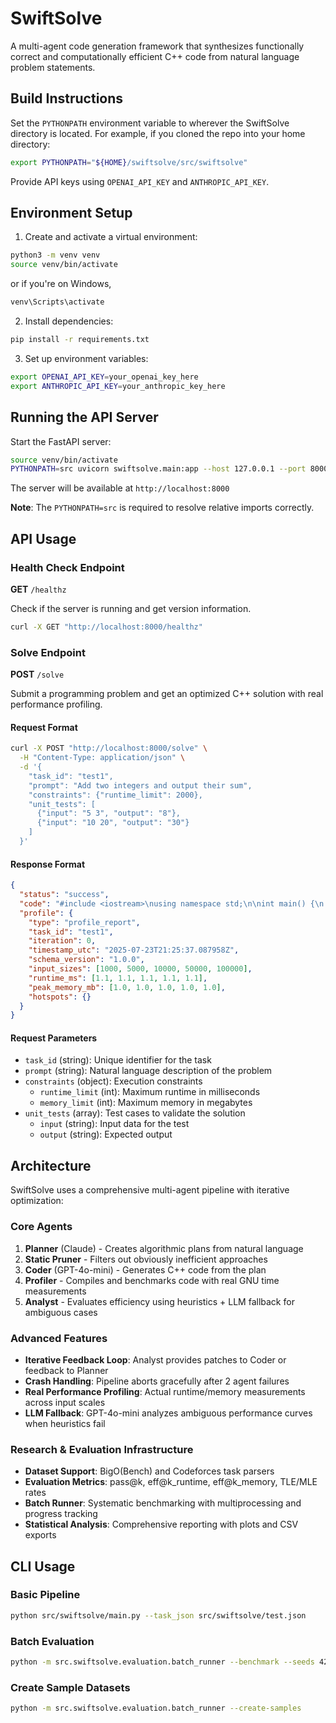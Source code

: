 # SwiftSolve

A multi-agent code generation framework that synthesizes functionally correct and computationally efficient C++ code from natural language problem statements.

## Build Instructions

Set the `PYTHONPATH` environment variable to wherever the SwiftSolve directory is located.
For example, if you cloned the repo into your home directory:

```sh
export PYTHONPATH="${HOME}/swiftsolve/src/swiftsolve"
```

Provide API keys using `OPENAI_API_KEY` and `ANTHROPIC_API_KEY`.

## Environment Setup

1. Create and activate a virtual environment:
```bash
python3 -m venv venv
source venv/bin/activate
```
or if you're on Windows,

```bash
venv\Scripts\activate
```

2. Install dependencies:
```bash
pip install -r requirements.txt
```

3. Set up environment variables:
```bash
export OPENAI_API_KEY=your_openai_key_here
export ANTHROPIC_API_KEY=your_anthropic_key_here
```

## Running the API Server

Start the FastAPI server:

```bash
source venv/bin/activate
PYTHONPATH=src uvicorn swiftsolve.main:app --host 127.0.0.1 --port 8000 --reload
```

The server will be available at `http://localhost:8000`

**Note**: The `PYTHONPATH=src` is required to resolve relative imports correctly.

## API Usage

### Health Check Endpoint

**GET** `/healthz`

Check if the server is running and get version information.

```bash
curl -X GET "http://localhost:8000/healthz"
```

### Solve Endpoint

**POST** `/solve`

Submit a programming problem and get an optimized C++ solution with real performance profiling.

#### Request Format

```bash
curl -X POST "http://localhost:8000/solve" \
  -H "Content-Type: application/json" \
  -d '{
    "task_id": "test1",
    "prompt": "Add two integers and output their sum",
    "constraints": {"runtime_limit": 2000},
    "unit_tests": [
      {"input": "5 3", "output": "8"},
      {"input": "10 20", "output": "30"}
    ]
  }'
```

#### Response Format

```json
{
  "status": "success",
  "code": "#include <iostream>\nusing namespace std;\n\nint main() {\n    int a, b;\n    cin >> a >> b;\n    cout << a + b << endl;\n    return 0;\n}",
  "profile": {
    "type": "profile_report",
    "task_id": "test1",
    "iteration": 0,
    "timestamp_utc": "2025-07-23T21:25:37.087958Z",
    "schema_version": "1.0.0",
    "input_sizes": [1000, 5000, 10000, 50000, 100000],
    "runtime_ms": [1.1, 1.1, 1.1, 1.1, 1.1],
    "peak_memory_mb": [1.0, 1.0, 1.0, 1.0, 1.0],
    "hotspots": {}
  }
}
```

#### Request Parameters

- `task_id` (string): Unique identifier for the task
- `prompt` (string): Natural language description of the problem
- `constraints` (object): Execution constraints
  - `runtime_limit` (int): Maximum runtime in milliseconds
  - `memory_limit` (int): Maximum memory in megabytes
- `unit_tests` (array): Test cases to validate the solution
  - `input` (string): Input data for the test
  - `output` (string): Expected output

## Architecture

SwiftSolve uses a comprehensive multi-agent pipeline with iterative optimization:

### Core Agents
1. **Planner** (Claude) - Creates algorithmic plans from natural language
2. **Static Pruner** - Filters out obviously inefficient approaches  
3. **Coder** (GPT-4o-mini) - Generates C++ code from the plan
4. **Profiler** - Compiles and benchmarks code with real GNU time measurements
5. **Analyst** - Evaluates efficiency using heuristics + LLM fallback for ambiguous cases

### Advanced Features
- **Iterative Feedback Loop**: Analyst provides patches to Coder or feedback to Planner
- **Crash Handling**: Pipeline aborts gracefully after 2 agent failures
- **Real Performance Profiling**: Actual runtime/memory measurements across input scales
- **LLM Fallback**: GPT-4o-mini analyzes ambiguous performance curves when heuristics fail

### Research & Evaluation Infrastructure
- **Dataset Support**: BigO(Bench) and Codeforces task parsers
- **Evaluation Metrics**: pass@k, eff@k_runtime, eff@k_memory, TLE/MLE rates
- **Batch Runner**: Systematic benchmarking with multiprocessing and progress tracking
- **Statistical Analysis**: Comprehensive reporting with plots and CSV exports

## CLI Usage

### Basic Pipeline
```bash
python src/swiftsolve/main.py --task_json src/swiftsolve/test.json
```

### Batch Evaluation
```bash
python -m src.swiftsolve.evaluation.batch_runner --benchmark --seeds 42 123 456
```

### Create Sample Datasets
```bash
python -m src.swiftsolve.evaluation.batch_runner --create-samples
```
